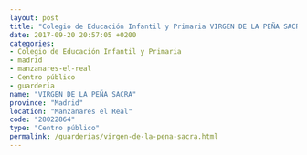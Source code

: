 ```yaml
---
layout: post
title: "Colegio de Educación Infantil y Primaria VIRGEN DE LA PEÑA SACRA"
date: 2017-09-20 20:57:05 +0200
categories:
- Colegio de Educación Infantil y Primaria
- madrid
- manzanares-el-real
- Centro público
- guarderia
name: "VIRGEN DE LA PEÑA SACRA"
province: "Madrid"
location: "Manzanares el Real"
code: "28022864"
type: "Centro público"
permalink: /guarderias/virgen-de-la-pena-sacra.html
---
```

